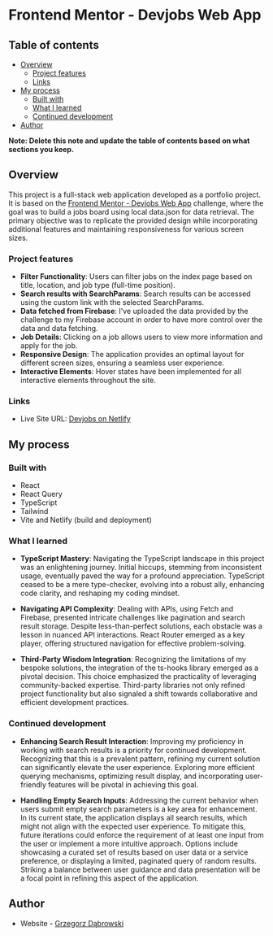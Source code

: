 # Frontend Mentor - Devjobs Web App

## Table of contents

- [Overview](#overview)
  - [Project features](#project-features)
  - [Links](#links)
- [My process](#my-process)
  - [Built with](#built-with)
  - [What I learned](#what-i-learned)
  - [Continued development](#continued-development)
- [Author](#author)

**Note: Delete this note and update the table of contents based on what sections you keep.**

## Overview

This project is a full-stack web application developed as a portfolio project. It is based on the [Frontend Mentor - Devjobs Web App](https://www.frontendmentor.io/challenges/devjobs-web-app-HuvC_LP4l) challenge, where the goal was to build a jobs board using local data.json for data retrieval. The primary objective was to replicate the provided design while incorporating additional features and maintaining responsiveness for various screen sizes.

### Project features

- **Filter Functionality**: Users can filter jobs on the index page based on title, location, and job type (full-time position).
- **Search results with SearchParams**: Search results can be accessed using the custom link with the selected SearchParams.
- **Data fetched from Firebase**: I've uploaded the data provided by the challenge to my Firebase account in order to have more control over the data and data fetching.
- **Job Details**: Clicking on a job allows users to view more information and apply for the job.
- **Responsive Design**: The application provides an optimal layout for different screen sizes, ensuring a seamless user experience.
- **Interactive Elements**: Hover states have been implemented for all interactive elements throughout the site.

### Links

- Live Site URL: [Devjobs on Netlify](https://devjobs-gd.netlify.app/)

## My process

### Built with

- React
- React Query
- TypeScript
- Tailwind
- Vite and Netlify (build and deployment)

### What I learned

- **TypeScript Mastery**: Navigating the TypeScript landscape in this project was an enlightening journey. Initial hiccups, stemming from inconsistent usage, eventually paved the way for a profound appreciation. TypeScript ceased to be a mere type-checker, evolving into a robust ally, enhancing code clarity, and reshaping my coding mindset.

- **Navigating API Complexity**: Dealing with APIs, using Fetch and Firebase, presented intricate challenges like pagination and search result storage. Despite less-than-perfect solutions, each obstacle was a lesson in nuanced API interactions. React Router emerged as a key player, offering structured navigation for effective problem-solving.

- **Third-Party Wisdom Integration**: Recognizing the limitations of my bespoke solutions, the integration of the ts-hooks library emerged as a pivotal decision. This choice emphasized the practicality of leveraging community-backed expertise. Third-party libraries not only refined project functionality but also signaled a shift towards collaborative and efficient development practices.

### Continued development

- **Enhancing Search Result Interaction**: Improving my proficiency in working with search results is a priority for continued development. Recognizing that this is a prevalent pattern, refining my current solution can significantly elevate the user experience. Exploring more efficient querying mechanisms, optimizing result display, and incorporating user-friendly features will be pivotal in achieving this goal.

- **Handling Empty Search Inputs**: Addressing the current behavior when users submit empty search parameters is a key area for enhancement. In its current state, the application displays all search results, which might not align with the expected user experience. To mitigate this, future iterations could enforce the requirement of at least one input from the user or implement a more intuitive approach. Options include showcasing a curated set of results based on user data or a service preference, or displaying a limited, paginated query of random results. Striking a balance between user guidance and data presentation will be a focal point in refining this aspect of the application.

## Author

- Website - [Grzegorz Dąbrowski](https://gd-portfolio.vercel.app/)
